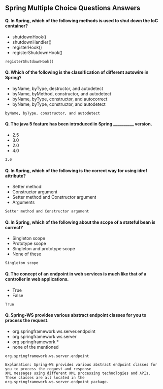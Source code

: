 ## Spring Multiple Choice Questions Answers


#### Q. In Spring, which of the following methods is used to shut down the IoC container?
* shutdownHook()
* shutdownHandler()
* registerHook()
* registerShutdownHook()
```
registerShutdownHook()
```
#### Q. Which of the following is the classification of different autowire in Spring?
* byName, byType, destructor, and autodetect
* byName, byMethod, constructor, and autodetect
* byName, byType, constructor, and autocorrect
* byName, byType, constructor, and autodetect 
```
byName, byType, constructor, and autodetect 
```
#### Q. The java 5 feature has been introduced in Spring __________ version.
* 2.5
* 3.0
* 2.0
* 4.0
```
3.0
```
#### Q. In Spring, which of the following is the correct way for using idref attribute?
* Setter method
* Constructor argument
* Setter method and Constructor argument
* Arguments
```
Setter method and Constructor argument
```
#### Q. In Spring, which of the following about the scope of a stateful bean is correct?
* Singleton scope
* Prototype scope
* Singleton and prototype scope
* None of these
```
Singleton scope
```
#### Q. The concept of an endpoint in web services is much like that of a controller in web applications.
* True
* False
```
True
```
#### Q. Spring-WS provides various abstract endpoint classes for you to process the request.
* org.springframework.ws.server.endpoint
* org.springframework.ws.server
* org.springframework.*
* none of the mentioned
```
org.springframework.ws.server.endpoint

Explanation: Spring-WS provides various abstract endpoint classes for you to process the request and response 
XML messages using different XML processing technologies and APIs. These classes are all located in the org.springframework.ws.server.endpoint package.
```
